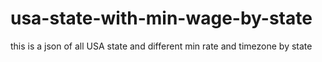 # usa-state-with-min-wage-by-state
this is a json of all USA state and different min rate and timezone by state 
